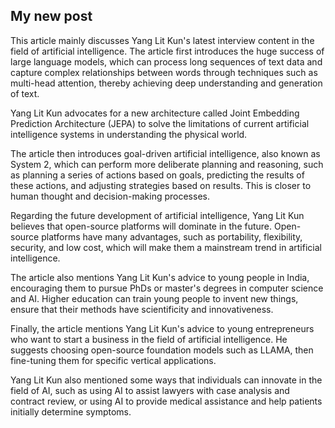 ## My new post 

This article mainly discusses Yang Lit Kun's latest interview content in the field of artificial intelligence. The article first introduces the huge success of large language models, which can process long sequences of text data and capture complex relationships between words through techniques such as multi-head attention, thereby achieving deep understanding and generation of text.

Yang Lit Kun advocates for a new architecture called Joint Embedding Prediction Architecture (JEPA) to solve the limitations of current artificial intelligence systems in understanding the physical world.

The article then introduces goal-driven artificial intelligence, also known as System 2, which can perform more deliberate planning and reasoning, such as planning a series of actions based on goals, predicting the results of these actions, and adjusting strategies based on results. This is closer to human thought and decision-making processes.

Regarding the future development of artificial intelligence, Yang Lit Kun believes that open-source platforms will dominate in the future. Open-source platforms have many advantages, such as portability, flexibility, security, and low cost, which will make them a mainstream trend in artificial intelligence.

The article also mentions Yang Lit Kun's advice to young people in India, encouraging them to pursue PhDs or master's degrees in computer science and AI. Higher education can train young people to invent new things, ensure that their methods have scientificity and innovativeness.

Finally, the article mentions Yang Lit Kun's advice to young entrepreneurs who want to start a business in the field of artificial intelligence. He suggests choosing open-source foundation models such as LLAMA, then fine-tuning them for specific vertical applications.

Yang Lit Kun also mentioned some ways that individuals can innovate in the field of AI, such as using AI to assist lawyers with case analysis and contract review, or using AI to provide medical assistance and help patients initially determine symptoms.
